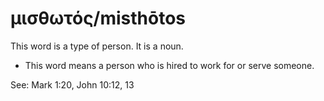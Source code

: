 # μισθωτός/misthōtos
This word is a type of person. It is a noun. 

* This word means a person who is hired to work for or serve someone. 

See: Mark 1:20, John 10:12, 13
